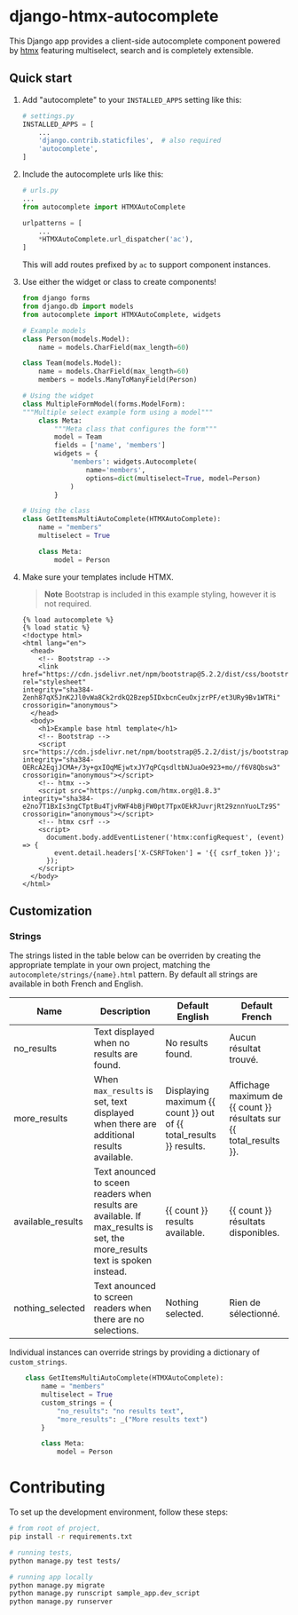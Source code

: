 # django-htmx-autocomplete

This Django app provides a client-side autocomplete component powered by
[htmx](https://htmx.org/) featuring multiselect, search and is completely extensible.


## Quick start

1. Add "autocomplete" to your `INSTALLED_APPS` setting like this:

    ```python
    # settings.py
    INSTALLED_APPS = [
        ...
        'django.contrib.staticfiles',  # also required
        'autocomplete',
    ]
    ```

1. Include the autocomplete urls like this:

    ```python
    # urls.py
    ...
    from autocomplete import HTMXAutoComplete

    urlpatterns = [
        ...
        *HTMXAutoComplete.url_dispatcher('ac'),
    ]
    ```

    This will add routes prefixed by `ac` to support component instances.

1. Use either the widget or class to create components!

    ```python
    from django forms
    from django.db import models
    from autocomplete import HTMXAutoComplete, widgets 
    
    # Example models
    class Person(models.Model):
        name = models.CharField(max_length=60)

    class Team(models.Model):
        name = models.CharField(max_length=60)
        members = models.ManyToManyField(Person)

    # Using the widget
    class MultipleFormModel(forms.ModelForm):
    """Multiple select example form using a model"""
        class Meta:
            """Meta class that configures the form"""
            model = Team
            fields = ['name', 'members']
            widgets = {
                'members': widgets.Autocomplete(
                    name='members',
                    options=dict(multiselect=True, model=Person)
                )
            }

    # Using the class
    class GetItemsMultiAutoComplete(HTMXAutoComplete):
        name = "members"
        multiselect = True

        class Meta:
            model = Person

    ```

1. Make sure your templates include HTMX.

   > **Note**
   > Bootstrap is included in this example styling, however it is not required.

    ```django
    {% load autocomplete %}
    {% load static %}
    <!doctype html>
    <html lang="en">
      <head>
        <!-- Bootstrap -->
        <link href="https://cdn.jsdelivr.net/npm/bootstrap@5.2.2/dist/css/bootstrap.min.css" rel="stylesheet"
    integrity="sha384-Zenh87qX5JnK2Jl0vWa8Ck2rdkQ2Bzep5IDxbcnCeuOxjzrPF/et3URy9Bv1WTRi" crossorigin="anonymous">
      </head>
      <body>
        <h1>Example base html template</h1>
        <!-- Bootstrap -->
        <script src="https://cdn.jsdelivr.net/npm/bootstrap@5.2.2/dist/js/bootstrap.bundle.min.js" integrity="sha384-OERcA2EqjJCMA+/3y+gxIOqMEjwtxJY7qPCqsdltbNJuaOe923+mo//f6V8Qbsw3" crossorigin="anonymous"></script>
        <!-- htmx -->
        <script src="https://unpkg.com/htmx.org@1.8.3" integrity="sha384-e2no7T1BxIs3ngCTptBu4TjvRWF4bBjFW0pt7TpxOEkRJuvrjRt29znnYuoLTz9S" crossorigin="anonymous"></script>
        <!-- htmx csrf -->
        <script>
          document.body.addEventListener('htmx:configRequest', (event) => {
            event.detail.headers['X-CSRFToken'] = '{{ csrf_token }}';
          });
        </script>
      </body>
    </html>
    ```

## Customization

### Strings

The strings listed in the table below can be overriden by creating the appropriate 
template in your own project, matching the `autocomplete/strings/{name}.html` pattern.
By default all strings are available in both French and English.  

| Name              | Description                                                                                                                 | Default English                                                    | Default French                                                      |
| ----------------- | --------------------------------------------------------------------------------------------------------------------------- | ------------------------------------------------------------------ | ------------------------------------------------------------------- |
| no_results        | Text displayed when no results are found.                                                                                   | No results found.                                                  | Aucun résultat trouvé.                                              |
| more_results      | When `max_results` is set, text displayed when there are additional results available.                                      | Displaying maximum {{ count }} out of {{ total_results }} results. | Affichage maximum de {{ count }} résultats sur {{ total_results }}. |
| available_results | Text anounced to sceen readers when results are available.  If max_results is set, the more_results text is spoken instead. | {{ count }} results available.                                     | {{ count }} résultats disponibles.                                  |
| nothing_selected  | Text anounced to screen readers when there are no selections.                                                               | Nothing selected.                                                  | Rien de sélectionné.                                                |

Individual instances can override strings by providing a dictionary of `custom_strings`.

```python
    class GetItemsMultiAutoComplete(HTMXAutoComplete):
        name = "members"
        multiselect = True
        custom_strings = {
            "no_results": "no results text",
            "more_results": _("More results text")
        }        

        class Meta:
            model = Person


```

# Contributing

To set up the development environment, follow these steps:

```bash
# from root of project,
pip install -r requirements.txt

# running tests,
python manage.py test tests/

# running app locally
python manage.py migrate
python manage.py runscript sample_app.dev_script
python manage.py runserver
```
